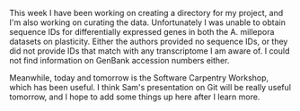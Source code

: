 This week I have been working on creating a directory for my project, and I'm also working on curating the data. Unfortunately I was unable to obtain sequence IDs for differentially expressed genes in both the A. millepora datasets on plasticity. Either the authors provided no sequence IDs, or they did not provide IDs that match with any transcriptome I am aware of. I could not find information on GenBank accession numbers either.

Meanwhile, today and tomorrow is the Software Carpentry Workshop, which has been useful. I think Sam's presentation on Git will be really useful tomorrow, and I hope to add some things up here after I learn more.
